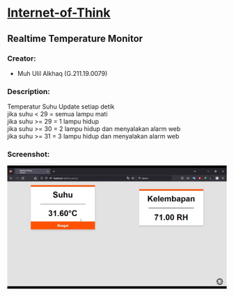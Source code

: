 # [Internet-of-Think](https://github.com/ulilalkhaq4/Internet-of-Think)
## Realtime Temperature Monitor

### Creator: 
* Muh Ulil Alkhaq (G.211.19.0079)

### Description: 
Temperatur Suhu Update setiap detik <br>
jika suhu < 29 = semua lampu mati <br>
jika suhu >= 29 = 1 lampu hidup <br>
jika suhu >= 30 = 2 lampu hidup dan menyalakan alarm web <br>
jika suhu >= 31 = 3 lampu hidup dan menyalakan alarm web

### Screenshot:
![preview](Screenshot(46).png)
